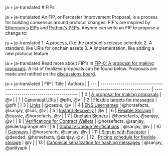 ja + ja-translated # FIPs

ja + ja-translated An FIP, or Farcaster Improvement Proposal, is a process for building consensus around protocol changes. FIP's are
inspired by [Ethereum's EIPs](https://eips.ethereum.org/EIPS/eip-1)
and [Python's PEPs](https://peps.python.org/pep-0001/). Anyone can write an FIP to propose a change to:

ja + ja-translated 1. A process, like the protocol's release schedule
2. A standard, like URIs for onchain assets
3. A implementation, like adding a new protocol feature

ja + ja-translated Read more about FIP's
in [FIP-0: A proposal for making proposals](https://github.com/farcasterxyz/protocol/discussions/82). A list of
finalized proposals can be found below. Proposals are made and ratified on
the [discussions board](https://github.com/farcasterxyz/protocol/discussions/categories/fip-stage-4-finalized).

ja + ja-translated | FIP | Title                                                                                                   | Authors                                  |
| --- | ------------------------------------------------------------------------------------------------------- | ---------------------------------------- |
| 0   | [A proposal for making proposals](https://github.com/farcasterxyz/protocol/discussions/82)              | @v                                       |
| 1   | [Canonical URIs](https://github.com/farcasterxyz/protocol/discussions/72)                               | @pfh, @v                                 |
| 2   | [Flexible targets for messages](https://github.com/farcasterxyz/protocol/discussions/71)                | @pfh                                     |
| 3   | [Links](https://github.com/farcasterxyz/protocol/discussions/85)                                        | @cassie, @v                              |
| 4   | [ENS Usernames](https://github.com/farcasterxyz/protocol/discussions/90)                                | @horsefacts, @sanjay, @sds, @v           |
| 5   | [Instant Recovery](https://github.com/farcasterxyz/protocol/discussions/100)                            | @v                                       |
| 6   | [Flexible Storage](https://github.com/farcasterxyz/protocol/discussions/98)                             | @cassie, @horsefacts, @v                 |
| 7   | [Onchain Signers](https://github.com/farcasterxyz/protocol/discussions/103)                             | @horsefacts, @sanjay, @v                 |
| 8   | [Verifications for Contract Wallets](https://github.com/farcasterxyz/protocol/discussions/109)          | @horsefacts, @sanjay, @eulerlagrange.eth |
| 9   | [Globally Unique Verifications](https://github.com/farcasterxyz/protocol/discussions/114)               | @sanjay, @v                              |
| 10  | [Gateways](https://github.com/farcasterxyz/protocol/discussions/133)                                    | @horsefacts, @sanjay, @v                 |
| 11  | [Sign in with Farcaster](https://github.com/farcasterxyz/protocol/discussions/110)                      | @deodad, @horsefacts, @sanjay, @v        |
| 12  | [Pricing schedule for flexible storage](https://github.com/farcasterxyz/protocol/discussions/126)       | @v                                       |
| 13  | [Canonical serialization for hashing messages](https://github.com/farcasterxyz/protocol/discussions/87) | @sanjay, @adityapk                       |
